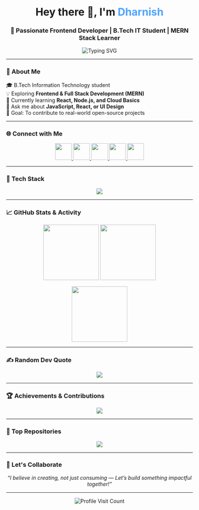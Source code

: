 <!-- PROFILE HEADER -->
<h1 align="center">Hey there 👋, I'm <span style="color:#4FA3FF;">Dharnish</span></h1>
<h3 align="center">🚀 Passionate Frontend Developer | B.Tech IT Student | MERN Stack Learner</h3>

<p align="center">
  <img src="https://readme-typing-svg.herokuapp.com?font=Fira+Code&pause=1000&color=00C2FF&width=435&lines=Tech+Enthusiast+💻;Frontend+Developer+⚛️;Always+Learning+Something+New+📚" alt="Typing SVG" />
</p>

---

### 💫 About Me
🎓 B.Tech Information Technology student<br>
💡 Exploring **Frontend & Full Stack Development (MERN)**<br>
🌱 Currently learning **React, Node.js, and Cloud Basics**<br>
💬 Ask me about **JavaScript, React, or UI Design**<br>
🎯 Goal: To contribute to real-world open-source projects<br>

---

### 🌐 Connect with Me
<p align="center">
  <a href="https://linkedin.com/in/dharnishbm2911" target="_blank">
    <img src="https://skillicons.dev/icons?i=linkedin" width="45" />
  </a>
  <a href="https://instagram.com/itz._dharnish.xte" target="_blank">
    <img src="https://skillicons.dev/icons?i=instagram" width="45" />
  </a>
  <a href="mailto:dharnish.bm.2005@gmail.com" target="_blank">
    <img src="https://skillicons.dev/icons?i=gmail" width="45" />
  </a>
  <a href="https://www.hackerrank.com/dharnish_bm_2005" target="_blank">
    <img src="https://cdn.jsdelivr.net/gh/devicons/devicon/icons/hackerrank/hackerrank-original.svg" width="45" />
  </a>
  <a href="https://leetcode.com/dharnishbm" target="_blank">
    <img src="https://skillicons.dev/icons?i=leetcode" width="45" />
  </a>
</p>

---

### 🧠 Tech Stack
<p align="center">
  <img src="https://skillicons.dev/icons?i=c,cpp,java,python,html,css,js,ts,react,nodejs,express,mongodb,mysql,php,angular,figma,canva,git" /><br>
</p>

---

### 📈 GitHub Stats & Activity
<p align="center">
  <img src="https://github-readme-stats.vercel.app/api?username=Dharnish-BM&theme=react&hide_border=false&show_icons=true" height="150px"/>
  <img src="https://github-readme-streak-stats.herokuapp.com/?user=Dharnish-BM&theme=react&hide_border=false" height="150px"/>
</p>

<p align="center">
  <img src="https://github-readme-stats.vercel.app/api/top-langs/?username=Dharnish-BM&theme=react&layout=compact&hide_border=false" height="150px"/>
</p>

---

### ✍️ Random Dev Quote
<p align="center">
  <img src="https://quotes-github-readme.vercel.app/api?type=horizontal&theme=tokyonight" />
</p>

---

### 🏆 Achievements & Contributions
<p align="center">
  <img src="https://github-profile-trophy.vercel.app/?username=Dharnish-BM&theme=radical&no-frame=false&no-bg=true&margin-w=5" />
</p>

---

### 🚀 Top Repositories
<p align="center">
  <a href="https://github.com/Dharnish-BM" target="_blank">
    <img src="https://github-contributor-stats.vercel.app/api?username=Dharnish-BM&limit=5&theme=react&combine_all_yearly_contributions=true" />
  </a>
</p>

---

### 💬 Let's Collaborate
<p align="center">
  <i>“I believe in creating, not just consuming — Let’s build something impactful together!”</i>
</p>

---

<p align="center">
  <img src="https://visitcount.itsvg.in/api?id=Dharnish-BM&icon=5&color=6" alt="Profile Visit Count" />
</p>

<!-- Proudly crafted by Dharnish with ❤️ -->
